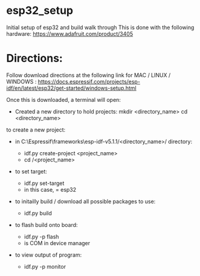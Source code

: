 # esp32_setup
Initial setup of esp32 and build walk through
This is done with the following hardware:
https://www.adafruit.com/product/3405

# Directions:
Follow download directions at the following link for MAC / LINUX / WINDOWS :
https://docs.espressif.com/projects/esp-idf/en/latest/esp32/get-started/windows-setup.html

Once this is downloaded, a terminal will open:
  - Created a new directory to hold projects:
      mkdir <directory_name>
      cd <directory_name>

to create a new project:
  - in  C:\Espressif\frameworks\esp-idf-v5.1.1/<directory_name>/ directory:
      - idf.py create-project <project_name>
      - cd /<project_name>

  - to set target:
      - idf.py set-target <board>
      - in this case, <board> = esp32

  - to initailly build / download all possible packages to use:
      - idf.py build 

  - to flash build onto board:
      - idf.py -p <PORT> flash
      - <PORT> is COM<num> in device manager

  - to view output of program:
      - idf.py -p <PORT> monitor

